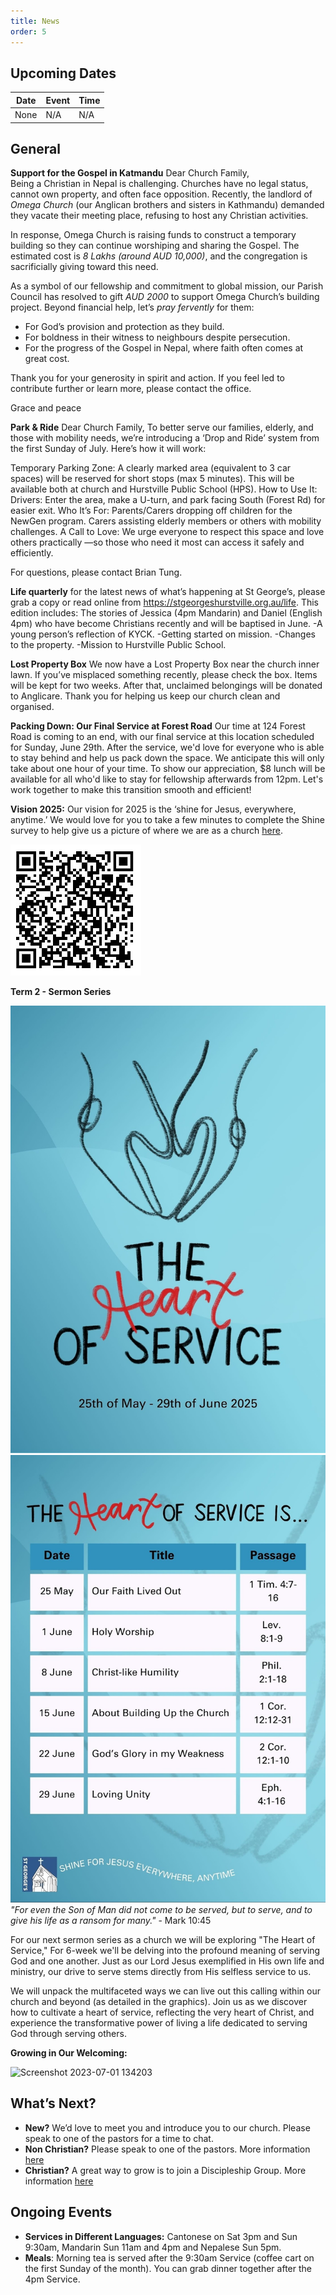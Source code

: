 ```yaml
---
title: News
order: 5
---
```


## Upcoming Dates

| Date | Event | Time |
| ---- | ---- | ---- |
| None | N/A | N/A |


## General
**Support for the Gospel in Katmandu**
Dear Church Family,  
Being a Christian in Nepal is challenging. Churches have no legal status, cannot own property, and often face opposition. Recently, the landlord of *Omega Church* (our Anglican brothers and sisters in Kathmandu) demanded they vacate their meeting place, refusing to host any Christian activities.  

In response, Omega Church is raising funds to construct a temporary building so they can continue worshiping and sharing the Gospel. The estimated cost is *8 Lakhs (around AUD 10,000)*, and the congregation is sacrificially giving toward this need.  

As a symbol of our fellowship and commitment to global mission, our Parish Council has resolved to gift *AUD 2000* to support Omega Church’s building project. Beyond financial help, let’s *pray fervently* for them:  
- For God’s provision and protection as they build.  
- For boldness in their witness to neighbours despite persecution.  
- For the progress of the Gospel in Nepal, where faith often comes at great cost.  

Thank you for your generosity in spirit and action. If you feel led to contribute further or learn more, please contact the office.  

Grace and peace


**Park & Ride**
Dear Church Family,
To better serve our families, elderly, and those with mobility needs, we’re introducing a ‘Drop and Ride’ system from the first Sunday of July. Here’s how it will work:

Temporary Parking Zone:
A clearly marked area (equivalent to 3 car spaces) will be reserved for short stops (max 5 minutes).
This will be available both at church and Hurstville Public School (HPS).
How to Use It:
Drivers: Enter the area, make a U-turn, and park facing South (Forest Rd) for easier exit.
Who It’s For:
Parents/Carers dropping off children for the NewGen program.
Carers assisting elderly members or others with mobility challenges.
A Call to Love:
We urge everyone to respect this space and love others practically —so those who need it most can access it safely and efficiently.

For questions, please contact Brian Tung.


**Life quarterly**
for the latest news of what’s happening at St George’s, please grab a copy or read online from https://stgeorgeshurstville.org.au/life. This edition includes:
The stories of Jessica (4pm Mandarin) and Daniel (English 4pm) who have become Christians recently and will be baptised in June. 
-A young person’s reflection of KYCK. 
-Getting started on mission. 
-Changes to the property. 
-Mission to Hurstville Public School.      


**Lost Property Box**
We now have a Lost Property Box near the church inner lawn. If you’ve misplaced something recently, please check the box. Items will be kept for two weeks. After that, unclaimed belongings will be donated to Anglicare. Thank you for helping us keep our church clean and organised.


**Packing Down: Our Final Service at Forest Road**
Our time at 124 Forest Road is coming to an end, with our final service at this location scheduled for Sunday, June 29th. After the service, we'd love for everyone who is able to stay behind and help us pack down the space. We anticipate this will only take about one hour of your time. To show our appreciation, $8 lunch will be available for all who'd like to stay for fellowship afterwards from 12pm. Let's work together to make this transition smooth and efficient!

**Vision 2025:** 
Our vision for 2025 is the ‘shine for Jesus, everywhere, anytime.’ We would love for you to take a few minutes to complete the Shine survey to help give us a picture of where we are as a church [here](https://docs.google.com/forms/d/e/1FAIpQLSezXaAZ_-lCp9NhPs6MlBz5c127LD8oH5YMn1BdLzrOT2Q8Ug/viewform?usp=dialog).

![Shine Survey QR code](https://raw.githubusercontent.com/stgeorgeshurstville/bulletin/refs/heads/main/images/Notes_250516_091907_fec.jpg)

**Term 2 - Sermon Series**

![SermonSeries1](https://raw.githubusercontent.com/stgeorgeshurstville/bulletin/refs/heads/main/images/Notes_250516_091857_c05.jpg)
![SermonSeries2](https://raw.githubusercontent.com/stgeorgeshurstville/bulletin/refs/heads/main/images/Notes_250516_091845_b05.jpg)
*"For even the Son of Man did not come to be served, but to serve, and to give his life as a ransom for many."* - Mark 10:45

For our next sermon series as a church we will be exploring "The Heart of Service," For 6-week we'll be delving into the profound meaning of serving God and one another. Just as our Lord Jesus exemplified in His own life and ministry, our drive to serve stems directly from His selfless service to us.

We will unpack the multifaceted ways we can live out this calling within our church and beyond (as detailed in the graphics). Join us as we discover how to cultivate a heart of service, reflecting the very heart of Christ, and experience the transformative power of living a life dedicated to serving God through serving others.


**Growing in Our Welcoming:**
  
  <img width="236" alt="Screenshot 2023-07-01 134203" src="https://github.com/stgeorgeshurstville/bulletin/assets/119166299/b540ac1c-0ba4-481e-90a5-5464939f7e4c">


## What’s Next?
- **New?** We’d love to meet you and introduce you to our church. Please speak to one of the pastors for a time to chat. 
- **Non Christian?** Please speak to one of the pastors. More information [here](https://stgeorgeshurstville.org.au/lets-talk-about-christianity)
- **Christian?** A great way to grow is to join a Discipleship Group. More information [here](https://stgeorgeshurstville.org.au/discipleship-groups)

## Ongoing Events
- **Services in Different Languages:** Cantonese on Sat 3pm and Sun 9:30am, Mandarin Sun 11am and 4pm and Nepalese Sun 5pm. 
- **Meals**: Morning tea is served after the 9:30am Service (coffee cart on the first Sunday of the month). You can grab dinner together after the 4pm Service.

